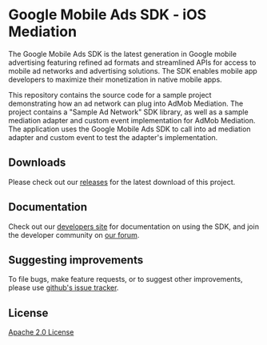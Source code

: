Google Mobile Ads SDK - iOS Mediation
=========================================
The Google Mobile Ads SDK is the latest generation in Google mobile advertising
featuring refined ad formats and streamlined APIs for access to mobile ad
networks and advertising solutions. The SDK enables mobile app developers to
maximize their monetization in native mobile apps.

This repository contains the source code for a sample project demonstrating how
an ad network can plug into AdMob Mediation. The project contains a
"Sample Ad Network" SDK library, as well as a sample mediation adapter
and custom event implementation for AdMob Mediation. The application uses the
Google Mobile Ads SDK to call into ad mediation adapter and custom event
to test the adapter's implementation.

Downloads
----------
Please check out our
[releases](https://github.com/googleads/googleads-mobile-ios-mediation/releases)
for the latest download of this project.

Documentation
--------------
Check out our [developers site](https://developers.google.com/admob/)
for documentation on using the SDK, and join the developer community on
[our forum](https://groups.google.com/forum/#!forum/google-admob-ads-sdk).

Suggesting improvements
------------------------
To file bugs, make feature requests, or to suggest other improvements, please
use [github's issue
tracker](https://github.com/googleads/googleads-mobile-ios-mediation/issues).

License
-------
[Apache 2.0 License](http://www.apache.org/licenses/LICENSE-2.0.html)
